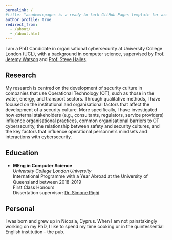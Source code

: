 ```yaml
---
permalink: /
#title: "academicpages is a ready-to-fork GitHub Pages template for academic personal websites"
author_profile: true
redirect_from: 
  - /about/
  - /about.html
---
```


I am a PhD Candidate in organisational cybersecurity at University College London (UCL), with a background
in computer science, supervised by [Prof. Jeremy Watson](https://petras-iot.org/person/prof-jeremy-watson/) and [Prof. Steve Hailes](https://www.ucl.ac.uk/computer-science/about/head-department-professor-steve-hailes).


## Research

My research is centred on the development of security culture in companies that use Operational Technology (OT), such as those in the water, energy, and transport sectors. Through qualitative methods, I have focused on the institutional and organisational factors that affect the development of a security culture. More specifically, I have investigated how external stakeholders (e.g., consultants, regulators, service providers) influence organisational practices, common organisational barriers to OT cybersecurity, the relationship between safety and security cultures, and the key factors that influence operational personnel’s mindsets and interactions with cybersecurity.

## Education

- **MEng in Computer Science**  
  *University College London University*  
  International Programme with a Year Abroad at the University of Queensland between 2018-2019\
  First Class Honours\
  Dissertation supervisor: [Dr. Simone Righi](https://www.simonerighi.com/)


## Personal

I was born and grew up in Nicosia, Cyprus. When I am not painstakingly working on my PhD, I like to spend my time cooking or in the quintessential English institution - the pub.


